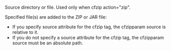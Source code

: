 Source directory or file. Used only when cfzip action="zip".

Specified file(s) are added to the ZIP or JAR file:

- If you specify source attribute for the cfzip tag, the cfzipparam source is relative to it.
- If you do not specify a source attribute for the cfzip tag, the cfzipparam source must be an absolute path.
